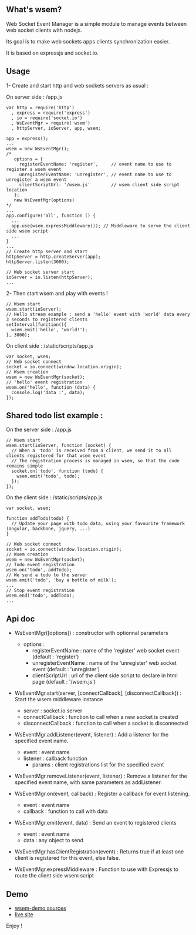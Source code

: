## What's wsem?

  Web Socket Event Manager is a simple module to manage events between web socket clients with nodejs.

  Its goal is to make web sockets apps clients synchronization easier.

  It is based on expressjs and socket.io.

## Usage

1- Create and start http and web sockets servers as usual :

  On server side : /app.js

    var http = require('http')
      , express = require('express')
      , io = require('socket.io')
      , WsEventMgr = require('wsem')
      , httpServer, ioServer, app, wsem;

    app = express();
    ...
    wsem = new WsEventMgr();
    /*
       options = {
         registerEventName: 'register',     // event name to use to register a wsem event
         unregisterEventName: 'unregister', // event name to use to unregister a wsem event
         clientScriptUrl: '/wsem.js'        // wsem client side script location
       };
       new WsEventMgr(options)
    */
    ...
    app.configure('all', function () {
      ...
      app.use(wsem.expressMiddleware()); // Middleware to serve the client side wsem script
      ...
    }
    ...
    // Create http server and start
    httpServer = http.createServer(app);
    httpServer.listen(3000);

    // Web socket server start
    ioServer = io.listen(httpServer);
    ...

2- Then start wsem and play with events !

    // Wsem start
    wsem.start(ioServer);
    // Hello stream example : send a 'hello' event with 'world' data every 3 seconds to registered clients
    setInterval(function(){
      wsem.emit('hello', 'world!');
    }, 3000);

  On client side : /static/scripts/app.js

    var socket, wsem;
    // Web socket connect
    socket = io.connect(window.location.origin);
    // Wsem creation
    wsem = new WsEventMgr(socket);
    // 'hello' event registration
    wsem.on('hello', function (data) {
      console.log('data :', data);
    });

## Shared todo list example :

  On the server side : /app.js

    // Wsem start
    wsem.start(ioServer, function (socket) {
      // When a 'todo' is received from a client, we send it to all clients registered for that wsem event
      // The registration process is managed in wsem, so that the code remains simple
      socket.on('todo', function (todo) {
        wsem.emit('todo', todo);
      });
    });

  On the client side : /static/scripts/app.js

    var socket, wsem;

    function addTodo(todo) {
      // Update your page with todo data, using your favourite framework (angular, backbone, jquery, ...)
    }

    // Web socket connect
    socket = io.connect(window.location.origin);
    // Wsem creation
    wsem = new WsEventMgr(socket);
    // Todo event registration
    wsem.on('todo', addTodo);
    // We send a todo to the server
    wsem.emit('todo', 'buy a bottle of milk');
    ...
    // Stop event registration
    wsem.end('todo', addTodo);
    ...

## Api doc

- WsEventMgr([options]) : constructor with optionnal parameters
  - options :
    - registerEventName : name of the 'register' web socket event (default : 'register')
    - unregisterEventName : name of the 'unregister' web socket event (default : 'unregister')
    - clientScriptUrl : url of the client side script to declare in html page (default : '/wsem.js')

- WsEventMgr.start(server, [connectCallback], [disconnectCallback]) :
  Start the wsem middleware instance
  - server : socket.io server
  - connectCallback : function to call when a new socket is created
  - disconnectCallback : function to call when a socket is disconnected

- WsEventMgr.addListener(event, listener) :
  Add a listener for the specified event name.
  - event : event name
  - listener : callback function
    - params : client registrations list for the specified event

- WsEventMgr.removeListener(event, listener) :
  Remove a listener for the specified event name, with same parameters as addListener.

- WsEventMgr.on(event, callback) :
  Register a callback for event listening.
    - event : event name
    - callback : function to call with data

- WsEventMgr.emit(event, data) :
  Send an event to registered clients
    - event : event name
    - data : any object to send

- WsEventMgr.hasClientRegistration(event) :
  Returns true if at least one client is registered for this event, else false.

- WsEventMgr.expressMiddleware :
  Function to use with Expressjs to route the client side wsem script

## Demo

  - [wsem-demo sources](https://github.com/openhoat/wsem-demo)
  - [live site](http://wsem-openhoat.rhcloud.com/)

Enjoy !
